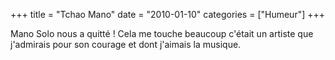 +++
title = "Tchao Mano"
date = "2010-01-10"
categories = ["Humeur"]
+++

Mano Solo nous a quitté ! Cela me touche beaucoup c'était un artiste que
j'admirais pour son courage et dont j'aimais la musique.
